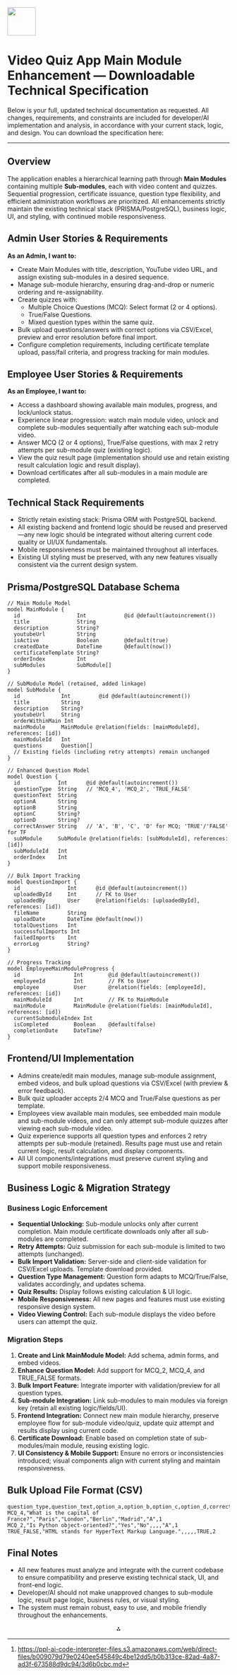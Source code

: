 <img src="https://r2cdn.perplexity.ai/pplx-full-logo-primary-dark%402x.png" style="height:64px;margin-right:32px"/>

# Video Quiz App Main Module Enhancement — Downloadable Technical Specification

Below is your full, updated technical documentation as requested. All changes, requirements, and constraints are included for developer/AI implementation and analysis, in accordance with your current stack, logic, and design. You can download the specification here:

***

## Overview

The application enables a hierarchical learning path through **Main Modules** containing multiple **Sub-modules**, each with video content and quizzes. Sequential progression, certificate issuance, question type flexibility, and efficient administration workflows are prioritized. All enhancements strictly maintain the existing technical stack (PRISMA/PostgreSQL), business logic, UI, and styling, with continued mobile responsiveness.

## Admin User Stories \& Requirements

**As an Admin, I want to:**

- Create Main Modules with title, description, YouTube video URL, and assign existing sub-modules in a desired sequence.
- Manage sub-module hierarchy, ensuring drag-and-drop or numeric ordering and re-assignability.
- Create quizzes with:
    - Multiple Choice Questions (MCQ): Select format (2 or 4 options).
    - True/False Questions.
    - Mixed question types within the same quiz.
- Bulk upload questions/answers with correct options via CSV/Excel, preview and error resolution before final import.
- Configure completion requirements, including certificate template upload, pass/fail criteria, and progress tracking for main modules.


## Employee User Stories \& Requirements

**As an Employee, I want to:**

- Access a dashboard showing available main modules, progress, and lock/unlock status.
- Experience linear progression: watch main module video, unlock and complete sub-modules sequentially after watching each sub-module video.
- Answer MCQ (2 or 4 options), True/False questions, with max 2 retry attempts per sub-module quiz (existing logic).
- View the quiz result page (implementation should use and retain existing result calculation logic and result display).
- Download certificates after all sub-modules in a main module are completed.


## Technical Stack Requirements

- Strictly retain existing stack: Prisma ORM with PostgreSQL backend.
- All existing backend and frontend logic should be reused and preserved—any new logic should be integrated without altering current code quality or UI/UX fundamentals.
- Mobile responsiveness must be maintained throughout all interfaces.
- Existing UI styling must be preserved, with any new features visually consistent via the current design system.


## Prisma/PostgreSQL Database Schema

```prisma
// Main Module Model
model MainModule {
  id                  Int            @id @default(autoincrement())
  title               String
  description         String?
  youtubeUrl          String
  isActive            Boolean        @default(true)
  createdDate         DateTime       @default(now())
  certificateTemplate String?
  orderIndex          Int
  subModules          SubModule[]
}

// SubModule Model (retained, added linkage)
model SubModule {
  id             Int         @id @default(autoincrement())
  title          String
  description    String?
  youtubeUrl     String
  orderWithinMain Int
  mainModule     MainModule @relation(fields: [mainModuleId], references: [id])
  mainModuleId   Int
  questions      Question[]
  // Existing fields (including retry attempts) remain unchanged
}

// Enhanced Question Model
model Question {
  id            Int      @id @default(autoincrement())
  questionType  String   // 'MCQ_4', 'MCQ_2', 'TRUE_FALSE'
  questionText  String
  optionA       String
  optionB       String
  optionC       String?
  optionD       String?
  correctAnswer String   // 'A', 'B', 'C', 'D' for MCQ; 'TRUE'/'FALSE' for TF
  subModule     SubModule @relation(fields: [subModuleId], references: [id])
  subModuleId   Int
  orderIndex    Int
}

// Bulk Import Tracking
model QuestionImport {
  id               Int      @id @default(autoincrement())
  uploadedById     Int      // FK to User
  uploadedBy       User     @relation(fields: [uploadedById], references: [id])
  fileName         String
  uploadDate       DateTime @default(now())
  totalQuestions   Int
  successfulImports Int
  failedImports    Int
  errorLog         String?
}

// Progress Tracking
model EmployeeMainModuleProgress {
  id                 Int        @id @default(autoincrement())
  employeeId         Int        // FK to User
  employee           User       @relation(fields: [employeeId], references: [id])
  mainModuleId       Int        // FK to MainModule
  mainModule         MainModule @relation(fields: [mainModuleId], references: [id])
  currentSubmoduleIndex Int
  isCompleted        Boolean    @default(false)
  completionDate     DateTime?
}
```


## Frontend/UI Implementation

- Admins create/edit main modules, manage sub-module assignment, embed videos, and bulk upload questions via CSV/Excel (with preview \& error feedback).
- Bulk quiz uploader accepts 2/4 MCQ and True/False questions as per template.
- Employees view available main modules, see embedded main module and sub-module videos, and can only attempt sub-module quizzes after viewing each sub-module video.
- Quiz experience supports all question types and enforces 2 retry attempts per sub-module (retained). Results page must use and retain current logic, result calculation, and display components.
- All UI components/integrations must preserve current styling and support mobile responsiveness.


## Business Logic \& Migration Strategy

### Business Logic Enforcement

- **Sequential Unlocking:** Sub-module unlocks only after current completion. Main module certificate downloads only after all sub-modules are completed.
- **Retry Attempts:** Quiz submission for each sub-module is limited to two attempts (unchanged).
- **Bulk Import Validation:** Server-side and client-side validation for CSV/Excel uploads. Template download provided.
- **Question Type Management:** Question form adapts to MCQ/True/False, validates accordingly, and updates schema.
- **Quiz Results:** Display follows existing calculation \& UI logic.
- **Mobile Responsiveness:** All new pages and features must use existing responsive design system.
- **Video Viewing Control:** Each sub-module displays the video before users can attempt the quiz.


### Migration Steps

1. **Create and Link MainModule Model:** Add schema, admin forms, and embed videos.
2. **Enhance Question Model:** Add support for MCQ_2, MCQ_4, and TRUE_FALSE formats.
3. **Bulk Import Feature:** Integrate importer with validation/preview for all question types.
4. **Sub-module Integration:** Link sub-modules to main modules via foreign key (retain all existing logic/fields/UI).
5. **Frontend Integration:** Connect new main module hierarchy, preserve employee flow for sub-module video/quiz, update quiz attempt and results display using current code.
6. **Certificate Download:** Enable based on completion state of sub-modules/main module, reusing existing logic.
7. **UI Consistency \& Mobile Support:** Ensure no errors or inconsistencies introduced; visual components align with current styling and maintain responsiveness.

## Bulk Upload File Format (CSV)

```csv
question_type,question_text,option_a,option_b,option_c,option_d,correct_answer,sub_module_id
MCQ_4,"What is the capital of France?","Paris","London","Berlin","Madrid","A",1
MCQ_2,"Is Python object-oriented?","Yes","No",,,,"A",1
TRUE_FALSE,"HTML stands for HyperText Markup Language.",,,,,TRUE,2
```


## Final Notes

- All new features must analyze and integrate with the current codebase to ensure compatibility and preserve existing technical stack, UI, and front-end logic.
- Developer/AI should not make unapproved changes to sub-module logic, result page logic, business rules, or visual styling.
- The system must remain robust, easy to use, and mobile friendly throughout the enhancements.
<span style="display:none">[^1]</span>

<div style="text-align: center">⁂</div>

[^1]: https://ppl-ai-code-interpreter-files.s3.amazonaws.com/web/direct-files/b009079d79e0240ee545849c4be12dd5/b0b313ce-82ad-4a87-ad3f-673588d9dc94/3d6b0cbc.md

